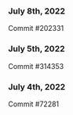 ### July 8th, 2022

Commit #202331

### July 5th, 2022

Commit #314353


### July 4th, 2022

Commit #72281
